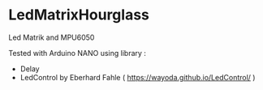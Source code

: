# LedMatrixHourglass
Led Matrik and MPU6050

Tested with Arduino NANO
using  library :
- Delay
- LedControl by Eberhard Fahle ( https://wayoda.github.io/LedControl/ )
